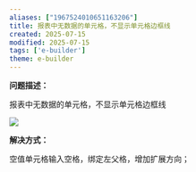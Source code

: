 ```yaml
---
aliases: ["1967524010651163206"]
title: 报表中无数据的单元格，不显示单元格边框线
created: 2025-07-15
modified: 2025-07-15
tags: ['e-builder']
theme: e-builder
---
```


**问题描述：**

报表中无数据的单元格，不显示单元格边框线

![](https://myhelpdoc.oss-cn-heyuan.aliyuncs.com/mdimages/99b7653b4db5cbc7ef17581116bb1033.jpg)

**解决方式：**

空值单元格输入空格，绑定左父格，增加扩展方向；

